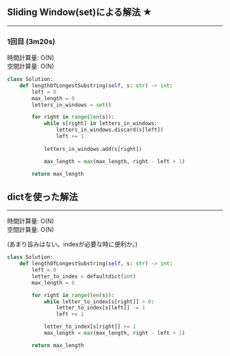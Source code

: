 ## Sliding Window(set)による解法 ★
---
### 1回目 (3m20s)
時間計算量: O(N)<br>
空間計算量: O(N)

```python
class Solution:
    def lengthOfLongestSubstring(self, s: str) -> int:
        left = 0
        max_length = 0
        letters_in_windows = set()

        for right in range(len(s)):
            while s[right] in letters_in_windows:
                letters_in_windows.discard(s[left])
                left += 1
            
            letters_in_windows.add(s[right])

            max_length = max(max_length, right - left + 1)

        return max_length
```
 
## dictを使った解法 
---
時間計算量: O(N)<br>
空間計算量: O(N)

(あまり旨みはない。indexが必要な時に便利か。)
```python
class Solution:
    def lengthOfLongestSubstring(self, s: str) -> int:
        left = 0
        letter_to_index = defaultdict(int)
        max_length = 0

        for right in range(len(s)):
            while letter_to_index[s[right]] > 0:
                letter_to_index[s[left]] -= 1
                left += 1

            letter_to_index[s[right]] += 1
            max_length = max(max_length, right - left + 1)

        return max_length
```
